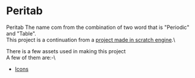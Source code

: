 # Peritab
Peritab
The name com from the combination of two word that is "Periodic" and "Table".\
This project is a continuation from a [project made in scratch engine](https://scratch.mit.edu/projects/370193466/).\

There is a few assets used in making this project\
A few of them are:-\
- [Icons](https://icons8.com/icons/authors/SYgaDvCu3ALR/kiranshastry/external-kiranshastry-lineal-kiranshastry)
